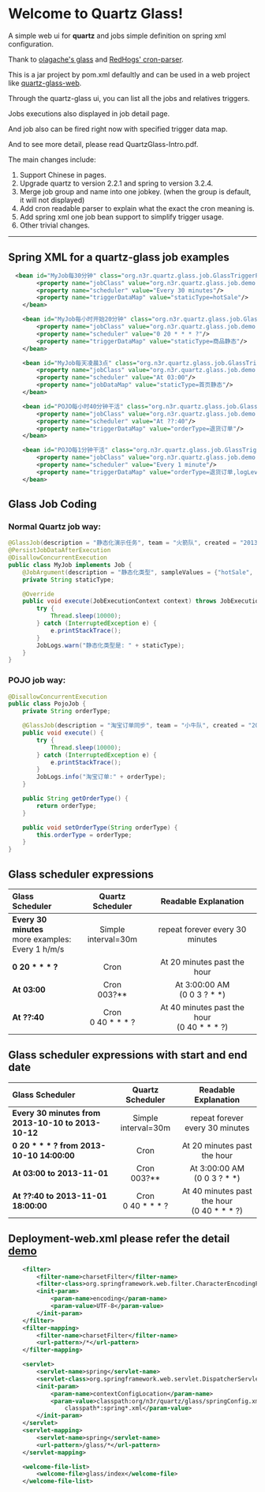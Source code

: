 Welcome to Quartz Glass!
=====================

A simple web ui for **quartz** and jobs simple definition on spring xml configuration.

Thank to [olagache's glass](https://github.com/olagache/glass) and [RedHogs' cron-parser](https://github.com/RedHogs/cron-parser).

This is a jar project by pom.xml defaultly and can be used in a web project like [quartz-glass-web](https://github.com/bingoohuang/quartz-glass-web).

Through the quartz-glass ui, you can list all the jobs and relatives triggers.

Jobs executions also displayed in job detail page.

And job also can be fired right now with specified trigger data map.

And to see more detail, please read QuartzGlass-Intro.pdf.

The main changes include:

 1. Support Chinese in pages.
 2. Upgrade quartz to version 2.2.1 and spring to version 3.2.4.
 3. Merge job group and name into one jobkey. (when the group is default, it will not displayed)
 4. Add cron readable parser to explain what the exact the cron meaning is.
 5. Add spring xml one job bean support to simplify trigger usage.
 6. Other trivial changes.

----------

## Spring XML for a quartz-glass job examples
```xml
  <bean id="MyJob每30分钟" class="org.n3r.quartz.glass.job.GlassTriggerFactoryBean">
        <property name="jobClass" value="org.n3r.quartz.glass.job.demo.MyJob"/>
        <property name="scheduler" value="Every 30 minutes"/>
        <property name="triggerDataMap" value="staticType=hotSale"/>
    </bean>

    <bean id="MyJob每小时开始20分钟" class="org.n3r.quartz.glass.job.GlassTriggerFactoryBean">
        <property name="jobClass" value="org.n3r.quartz.glass.job.demo.MyJob"/>
        <property name="scheduler" value="0 20 * * * ?"/>
        <property name="triggerDataMap" value="staticType=商品静态"/>
    </bean>

    <bean id="MyJob每天凌晨3点" class="org.n3r.quartz.glass.job.GlassTriggerFactoryBean">
        <property name="jobClass" value="org.n3r.quartz.glass.job.demo.MyJob"/>
        <property name="scheduler" value="At 03:00"/>
        <property name="jobDataMap" value="staticType=首页静态"/>
    </bean>

    <bean id="POJO每小时40分钟干活" class="org.n3r.quartz.glass.job.GlassTriggerFactoryBean">
        <property name="jobClass" value="org.n3r.quartz.glass.job.demo.PojoJob"/>
        <property name="scheduler" value="At ??:40"/>
        <property name="triggerDataMap" value="orderType=退货订单"/>
    </bean>

    <bean id="POJO每1分钟干活" class="org.n3r.quartz.glass.job.GlassTriggerFactoryBean">
        <property name="jobClass" value="org.n3r.quartz.glass.job.demo.PojoJob"/>
        <property name="scheduler" value="Every 1 minute"/>
        <property name="triggerDataMap" value="orderType=退货订单,logLevel=INFO"/>
    </bean>
```

## Glass Job Coding
### Normal Quartz job way:
```java
@GlassJob(description = "静态化演示任务", team = "火箭队", created = "2013-10-16")
@PersistJobDataAfterExecution
@DisallowConcurrentExecution
public class MyJob implements Job {
    @JobArgument(description = "静态化类型", sampleValues = {"hotSale", "discountSale"})
    private String staticType;

    @Override
    public void execute(JobExecutionContext context) throws JobExecutionException {
        try {
            Thread.sleep(10000);
        } catch (InterruptedException e) {
            e.printStackTrace();
        }
        JobLogs.warn("静态化类型是: " + staticType);
    }
}
```
### POJO job way:
```java
@DisallowConcurrentExecution
public class PojoJob {
    private String orderType;

    @GlassJob(description = "淘宝订单同步", team = "小牛队", created = "2013-10-16")
    public void execute() {
        try {
            Thread.sleep(10000);
        } catch (InterruptedException e) {
            e.printStackTrace();
        }
        JobLogs.info("淘宝订单:" + orderType);
    }

    public String getOrderType() {
        return orderType;
    }

    public void setOrderType(String orderType) {
        this.orderType = orderType;
    }
}
```

## Glass scheduler expressions

| Glass Scheduler      |  Quartz Scheduler | Readable Explanation  |
| :-------- | :------:| :--: |
| **Every 30 minutes**<br/>more examples:<br/>Every 1 h/m/s  | Simple<br/>interval=30m |  repeat forever every 30 minutes   |
| **0 20 * * * ?**     |   Cron |  At 20 minutes past the hour  |
| **At 03:00**      |    Cron<br/>003?**| At 3:00:00 AM <br/>(0 0 3 ? * *)  |
| **At ??:40** |  Cron<br/>0 40 * * * ? | At 40 minutes past the hour <br/>(0 40 * * * ?) |

## Glass scheduler expressions with start and end date

| Glass Scheduler      |  Quartz Scheduler | Readable Explanation  |
| :-------- | :------:| :--: |
| **Every 30 minutes from 2013-10-10 to 2013-10-12**  | Simple<br/>interval=30m |  repeat forever every 30 minutes   |
| **0 20 * * * ? from 2013-10-10 14:00:00**     |   Cron |  At 20 minutes past the hour  |
| **At 03:00 to 2013-11-01**      |    Cron<br/>003?**| At 3:00:00 AM <br/>(0 0 3 ? * *)  |
| **At ??:40 to 2013-11-01 18:00:00** |  Cron<br/>0 40 * * * ? | At 40 minutes past the hour <br/>(0 40 * * * ?) |

## Deployment-web.xml please refer the detail [demo](https://github.com/bingoohuang/quartz-glass-web)
```xml
    <filter>
        <filter-name>charsetFilter</filter-name>
        <filter-class>org.springframework.web.filter.CharacterEncodingFilter</filter-class>
        <init-param>
            <param-name>encoding</param-name>
            <param-value>UTF-8</param-value>
        </init-param>
    </filter>
    <filter-mapping>
        <filter-name>charsetFilter</filter-name>
        <url-pattern>/*</url-pattern>
    </filter-mapping>

    <servlet>
        <servlet-name>spring</servlet-name>
        <servlet-class>org.springframework.web.servlet.DispatcherServlet</servlet-class>
        <init-param>
            <param-name>contextConfigLocation</param-name>
            <param-value>classpath:org/n3r/quartz/glass/springConfig.xml,
                classpath*:spring*.xml</param-value>
        </init-param>
    </servlet>
    <servlet-mapping>
        <servlet-name>spring</servlet-name>
        <url-pattern>/glass/*</url-pattern>
    </servlet-mapping>

    <welcome-file-list>
        <welcome-file>glass/index</welcome-file>
    </welcome-file-list>
```

